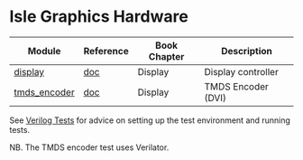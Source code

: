 # Isle Graphics Hardware

| Module                         | Reference                  | Book Chapter | Description                              |
| ------------------------------ | -------------------------- | ------------ | ---------------------------------------- |
| [display](display.v)           | [doc](doc/display.md)      | Display      | Display controller                       |
| [tmds_encoder](tmds_encoder.v) | [doc](doc/tmds_encoder.md) | Display      | TMDS Encoder (DVI)                       |

See [Verilog Tests](../../docs/verilog-tests.md) for advice on setting up the test environment and running tests.

NB. The TMDS encoder test uses Verilator.
